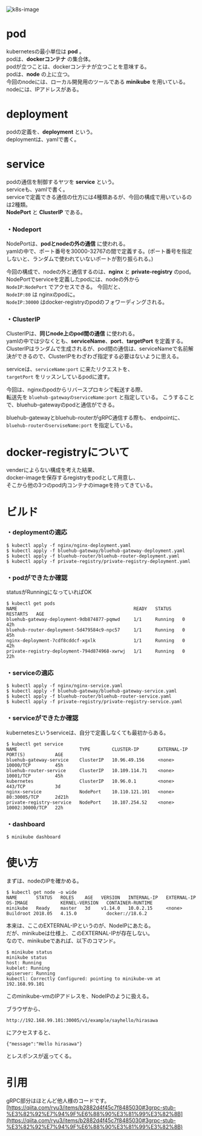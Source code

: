 ![k8s-image](https://user-images.githubusercontent.com/47022289/60791977-bf211880-a19f-11e9-87d2-9962450d0f8e.png)

# pod

kubernetesの最小単位は **pod** 。       
podは、**dockerコンテナ** の集合体。       
podが立つことは、dockerコンテナが立つことを意味する。      
podは、**node** の上に立つ。        
今回のnodeには、ローカル開発用のツールである **minikube** を用いている。       
nodeには、IPアドレスがある。

# deployment
podの定義を、**deployment**  という。        
deploymentは、yamlで書く。        

# service

podの通信を制御するヤツを **service** という。       
serviceも、yamlで書く。        
serviceで定義できる通信の仕方には4種類あるが、今回の構成で用いているのは2種類。        
**NodePort** と **ClusterIP** である。        

### ・Nodeport

NodePortは、**podとnodeの外の通信** に使われる。      
yamlの中で、ポート番号を30000-32767の間で定義する。(ポート番号を指定しないと、ランダムで使われていないポートが割り振られる。)

今回の構成で、nodeの外と通信するのは、**nginx** と **private-registry** のpod。        
NodePortでserviceを定義したpodには、nodeの外から      
`NodeIP:NodePort` でアクセスできる。
今回だと、      
`NodeIP:80` は nginxのpodに。       
`NodeIP:30000` はdocker-registryのpodのフォワーディングされる。

### ・ClusterIP

ClusterIPは、**同じnode上のpod間の通信** に使われる。     
yamlの中では少なくとも、**serviceName**、**port**、**targetPort** を定義する。       
ClusterIPはランダムで生成されるが、pod間の通信は、serviceNameで名前解決ができるので、ClusterIPをわざわざ指定する必要はないように思える。

serviceは、`serviceName:port` に来たリクエストを、     
`targetPort` をリッスンしているpodに渡す。    

今回は、nginxのpodからリバースプロキシで転送する際、      
転送先を `bluehub-gatewayのserviceName:port` と指定している。
こうすることで、bluehub-gatewayのpodと通信ができる。

bluehub-gatewayとbluehub-routerがgRPC通信する際も、
endpointに、     
`bluehub-routerのserviseName:port` を指定している。 

# docker-registryについて

venderによらない構成を考えた結果、    
docker-imageを保存するregistryをpodとして用意し、     
そこから他の3つのpod内コンテナのimageを持ってきている。


# ビルド

### ・deploymentの適応

```
$ kubectl apply -f nginx/nginx-deployment.yaml
$ kubectl apply -f bluehub-gateway/bluehub-gateway-deployment.yaml
$ kubectl apply -f bluehub-router/bluehub-router-deployment.yaml
$ kubectl apply -f private-registry/private-registry-deployment.yaml
```
### ・podができたか確認

statusがRunningになっていればOK
```
$ kubectl get pods
NAME                                           READY   STATUS    RESTARTS   AGE
bluehub-gateway-deployment-9db874877-pqmwd     1/1     Running   0          42h
bluehub-router-deployment-5d479584c9-npc57     1/1     Running   0          45h
nginx-deployment-7cdf8cddcf-xgxlk              1/1     Running   0          42h
private-registry-deployment-794d874968-xwrwj   1/1     Running   0          22h
```

### ・serviceの適応

```
$ kubectl apply -f nginx/nginx-service.yaml
$ kubectl apply -f bluehub-gateway/bluehub-gateway-service.yaml
$ kubectl apply -f bluehub-router/bluehub-router-service.yaml
$ kubectl apply -f private-registry/private-registry-service.yaml
```

### ・serviceができたか確認

kubernetesというserviceは、自分で定義しなくても最初からある。
```
$ kubectl get service
NAME                       TYPE        CLUSTER-IP       EXTERNAL-IP   PORT(S)           AGE
bluehub-gateway-service    ClusterIP   10.96.49.156     <none>        10000/TCP         45h
bluehub-router-service     ClusterIP   10.109.114.71    <none>        10001/TCP         45h
kubernetes                 ClusterIP   10.96.0.1        <none>        443/TCP           3d
nginx-service              NodePort    10.110.121.101   <none>        80:30005/TCP      2d21h
private-registry-service   NodePort    10.107.254.52    <none>        10002:30000/TCP   22h
```

### ・dashboard

```
$ minikube dashboard
```

# 使い方

まずは、nodeのIPを確かめる。

```
$ kubectl get node -o wide
NAME       STATUS   ROLES    AGE   VERSION   INTERNAL-IP   EXTERNAL-IP   OS-IMAGE            KERNEL-VERSION   CONTAINER-RUNTIME
minikube   Ready    master   3d    v1.14.0   10.0.2.15     <none>        Buildroot 2018.05   4.15.0           docker://18.6.2
```
本来は、ここのEXTERNAL-IPというのが、NodeIPにあたる。     
だが、minikubeは仕様上、このEXTERNAL-IPが存在しない。     
なので、minikubeであれば、以下のコマンド。      

```
$ minikube status
minikube status
host: Running
kubelet: Running
apiserver: Running
kubectl: Correctly Configured: pointing to minikube-vm at 192.168.99.101
```

このminikube-vmのIPアドレスを、NodeIPのように扱える。

ブラウザから、       
```
http://192.168.99.101:30005/v1/example/sayhello/hirasawa
```

にアクセスすると、
        
```
{"message":"Hello hirasawa"}
```

とレスポンスが返ってくる。

# 引用

gRPC部分はほとんど他人様のコードです。
[https://qiita.com/ryu3/items/b2882d4f45c7f8485030#3grpc-stub-%E3%82%92%E7%94%9F%E6%88%90%E3%81%99%E3%82%8B](https://qiita.com/ryu3/items/b2882d4f45c7f8485030#3grpc-stub-%E3%82%92%E7%94%9F%E6%88%90%E3%81%99%E3%82%8B)
